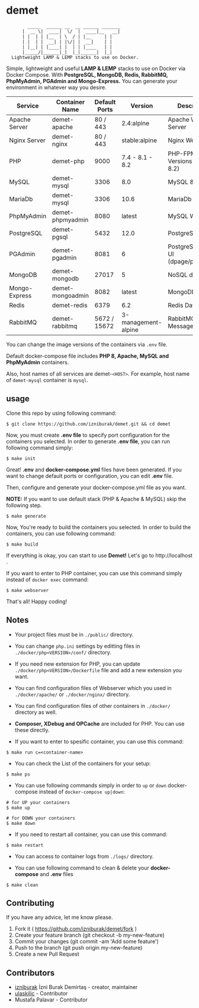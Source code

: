 # demet

```
        _____  ______ __  __ ______ _______ 
      |  __ \|  ____|  \/  |  ____|__   __|
      | |  | | |__  | \  / | |__     | |   
      | |  | |  __| | |\/| |  __|    | |   
      | |__| | |____| |  | | |____   | |   
      |_____/|______|_|  |_|______|  |_|   
  Lightweight LAMP & LEMP stacks to use on Docker.
```

Simple, lightweight and useful **LAMP & LEMP** stacks to use on Docker via Docker Compose. With **PostgreSQL, MongoDB, Redis, RabbitMQ, PhpMyAdmin, PGAdmin and Mongo-Express.** You can generate your environment in whatever way you desire.

| Service       | Container Name   | Default Ports | Version       | Description                      |
|---------------|------------------|---------------|---------------|----------------------------------|
| Apache Server | demet-apache     | 80 / 443      | 2.4:alpine    | Apache Web Server                |
| Nginx Server  | demet-nginx      | 80 / 443      | stable:alpine | Nginx Web Server                 |
| PHP           | demet-php        | 9000          | 7.4 - 8.1 - 8.2 | PHP-FPM Versions (Default: 8.2)       |
| MySQL         | demet-mysql      | 3306          | 8.0           | MySQL 8.0       |
| MariaDb         | demet-mysql      | 3306          | 10.6           | MariaDb 10.6       |
| PhpMyAdmin    | demet-phpmyadmin | 8080          | latest        | MySQL Web UI                     |
| PostgreSQL    | demet-pgsql      | 5432          | 12.0          | PostgreSQL 12.0. |
| PGAdmin       | demet-pgadmin    | 8081          | 6        | PostgreSQL Web UI (dpage/pgadmin4)               |
| MongoDB       | demet-mongodb    | 27017         | 5        | NoSQL database                   |
| Mongo-Express | demet-mongoadmin | 8082          | latest        | MongoDB Web UI                   |
| Redis         | demet-redis      | 6379          | 6.2           | Redis Database                   |
| RabbitMQ      | demet-rabbitmq   | 5672 / 15672  | 3-management-alpine  | RabbitMQ Message Queue           |

You can change the image versions of the containers via `.env` file.

Default docker-compose file includes **PHP 8, Apache, MySQL and PhpMyAdmin** containers.

Also, host names of all services are demet-`<HOST>`. For example, host name of `demet-mysql` container is `mysql`.

## usage
Clone this repo by using following command:
```
$ git clone https://github.com/izniburak/demet.git && cd demet
```
Now, you must create **.env file** to specify port configuration for the containers you selected. In order to generate **.env file**, you can run following command simply:
```
$ make init
```
Great! **.env** and **docker-compose.yml** files have been generated.
If you want to change default ports or configuration,
you can edit **.env** file.


Then, configure and generate your docker-compose.yml file as you want.

**NOTE:** If you want to use default stack (PHP & Apache & MySQL) skip the following step.
```
$ make generate
```

Now, You're ready to build the containers you selected.
In order to build the containers, you can use following command:
```
$ make build
```
If everything is okay, you can start to use **Demet!**
Let's go to http://localhost .

If you want to enter to PHP container, you can use this command simply instead of `docker exec` command:
```
$ make webserver
```

That's all! Happy coding!

## Notes
- Your project files must be in `./public/` directory.

- You can change `php.ini` settings by editting files in `./docker/php<VERSION>/conf/` directory.

- If you need new extension for PHP, you can update `./docker/php<VERSION>/Dockerfile` file and add a new extension you want.

- You can find configuration files of Webserver which you used in `./docker/apache/` or `./docker/nginx/` directory.

- You can find configuration files of other containers in `./docker/` directory as well.

- **Composer, XDebug and OPCache** are included for PHP. You can use these directly.

- If you want to enter to spesific container, you can use this command:
```
$ make run c=<container-name>
```

- You can check the List of the containers for your setup:
```
$ make ps
```

- You can use following commands simply in order to `up` or `down` docker-compose instead of `docker-compose up|down`:
```
# for UP your containers
$ make up

# for DOWN your containers
$ make down
```

- If you need to restart all container, you can use this command:
```
$ make restart
```

- You can access to container logs from `./logs/` directory.

- You can use following command to clean & delete your **docker-compose** and **.env** files
```
$ make clean
```

## Contributing
If you have any advice, let me know please.

1. Fork it ( https://github.com/izniburak/demet/fork )
2. Create your feature branch (git checkout -b my-new-feature)
3. Commit your changes (git commit -am 'Add some feature')
4. Push to the branch (git push origin my-new-feature)
5. Create a new Pull Request

## Contributors

- [izniburak](https://github.com/izniburak) İzni Burak Demirtaş - creator, maintainer
- [ulaskilic](https://github.com/ulaskilic) - Contributor
- Mustafa Palavar - Contributor
